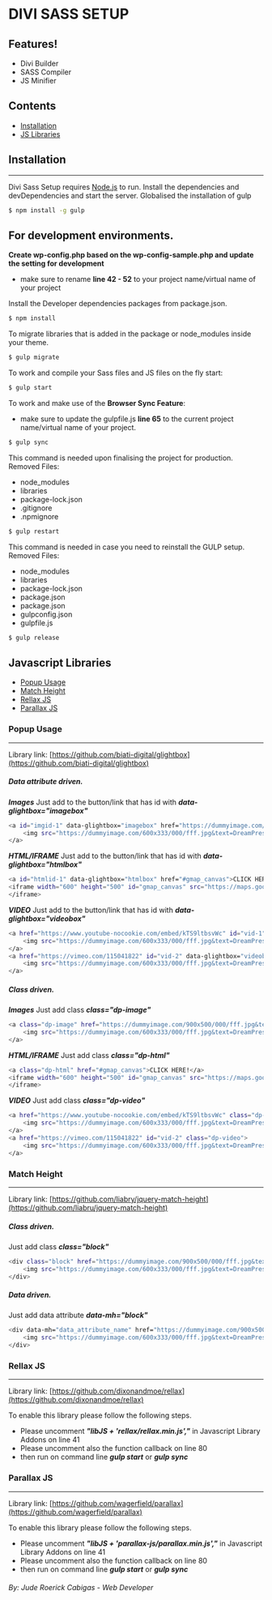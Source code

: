 # DIVI SASS SETUP

## Features!

  - Divi Builder
  - SASS Compiler
  - JS Minifier

 ## Contents
  - [Installation](#installation) 
  - [JS Libraries](#javascript-libraries) 

## Installation
---
Divi Sass Setup requires [Node.js](https://nodejs.org/) to run.
Install the dependencies and devDependencies and start the server.
Globalised the installation of gulp
```sh
$ npm install -g gulp
```

## For development environments.

**Create wp-config.php based on the wp-config-sample.php and update the setting for development**
- make sure to rename **line 42 - 52** to your project name/virtual name of your project

Install the Developer dependencies packages from package.json.
```sh
$ npm install
```
To migrate libraries that is added in the package or node_modules inside your theme.
```sh
$ gulp migrate
```

To work and compile your Sass files and JS files on the fly start:
```sh
$ gulp start
```

To work and make use of the **Browser Sync Feature**:

- make sure to update the gulpfile.js **line 65** to the current project name/virtual name of your project.

```sh
$ gulp sync
```

This command is needed upon finalising the project for production.
Removed Files:
- node_modules
- libraries
- package-lock.json
- .gitignore
- .npmignore

```sh
$ gulp restart
```

This command is needed in case you need to reinstall the GULP setup.
Removed Files:
- node_modules
- libraries
- package-lock.json
- package.json
- package.json
- gulpconfig.json
- gulpfile.js

```sh
$ gulp release
```
## Javascript Libraries

  - [Popup Usage](#popup-usage) 
  - [Match Height](#match-height) 
  - [Rellax JS](#rellax-js)
  - [Parallax JS](#parallax-js) 

### Popup Usage
---
Library link: [https://github.com/biati-digital/glightbox](https://github.com/biati-digital/glightbox)
##### Data attribute driven.

***Images***
Just add to the button/link that has id with ***data-glightbox="imagebox"***
```sh
<a id="imgid-1" data-glightbox="imagebox" href="https://dummyimage.com/900x500/000/fff.jpg&text=DreamPress+Image">
    <img src="https://dummyimage.com/600x333/000/fff.jpg&text=DreamPress+Image" alt="image" />
</a>
```

***HTML/IFRAME***
Just add to the button/link that has id with ***data-glightbox="htmlbox"***
```sh
<a id="htmlid-1" data-glightbox="htmlbox" href="#gmap_canvas">CLICK HERE!</a>
<iframe width="600" height="500" id="gmap_canvas" src="https://maps.google.com/maps?q=Upper%20East%20Side%20New%20York,%20NY,%20USA&t=&z=13&ie=UTF8&iwloc=&output=embed" frameborder="0" scrolling="no" marginheight="0" marginwidth="0" style="display: none;">
</iframe>
```

***VIDEO***
Just add to the button/link that has id with ***data-glightbox="videobox"***
```sh
<a href="https://www.youtube-nocookie.com/embed/kTS9ltbsvWc" id="vid-1" data-glightbox="videobox">
    <img src="https://dummyimage.com/600x333/000/fff.jpg&text=DreamPress+Video" alt="image" />
</a>
<a href="https://vimeo.com/115041822" id="vid-2" data-glightbox="videobox">
    <img src="https://dummyimage.com/600x333/000/fff.jpg&text=DreamPress+Video" alt="image" />
</a>
```

##### Class driven.

***Images***
Just add class ***class="dp-image"***
```sh
<a class="dp-image" href="https://dummyimage.com/900x500/000/fff.jpg&text=DreamPress+Image">
    <img src="https://dummyimage.com/600x333/000/fff.jpg&text=DreamPress+Image" alt="image" />
</a>
```

***HTML/IFRAME***
Just add class ***class="dp-html"***
```sh
<a class="dp-html" href="#gmap_canvas">CLICK HERE!</a>
<iframe width="600" height="500" id="gmap_canvas" src="https://maps.google.com/maps?q=Upper%20East%20Side%20New%20York,%20NY,%20USA&t=&z=13&ie=UTF8&iwloc=&output=embed" frameborder="0" scrolling="no" marginheight="0" marginwidth="0" style="display: none;">
</iframe>
```

***VIDEO***
Just add class ***class="dp-video"***
```sh
<a href="https://www.youtube-nocookie.com/embed/kTS9ltbsvWc" class="dp-video">
    <img src="https://dummyimage.com/600x333/000/fff.jpg&text=DreamPress+Video" alt="image" />
</a>
<a href="https://vimeo.com/115041822" id="vid-2" class="dp-video">
    <img src="https://dummyimage.com/600x333/000/fff.jpg&text=DreamPress+Video" alt="image" />
</a>
```
### Match Height
---
Library link: [https://github.com/liabry/jquery-match-height](https://github.com/liabru/jquery-match-height)

##### Class driven.
Just add class ***class="block"***
```sh
<div class="block" href="https://dummyimage.com/900x500/000/fff.jpg&text=DreamPress+Image">
    <img src="https://dummyimage.com/600x333/000/fff.jpg&text=DreamPress+Image" alt="image" />
</div>
```

##### Data driven.
Just add data attribute ***data-mh="block"***
```sh
<div data-mh="data_attribute_name" href="https://dummyimage.com/900x500/000/fff.jpg&text=DreamPress+Image">
    <img src="https://dummyimage.com/600x333/000/fff.jpg&text=DreamPress+Image" alt="image" />
</div>
```
### Rellax JS
---
Library link: [https://github.com/dixonandmoe/rellax](https://github.com/dixonandmoe/rellax)

To enable this library please follow the following steps.

- Please uncomment ***"libJS + 'rellax/rellax.min.js',"*** in Javascript Library Addons on line 41
- Please uncomment also the function callback on line 80
- then run on command line ***gulp start*** or ***gulp sync***

### Parallax JS
---
Library link: [https://github.com/wagerfield/parallax](https://github.com/wagerfield/parallax)

To enable this library please follow the following steps.

- Please uncomment ***"libJS + 'parallax-js/parallax.min.js',"*** in Javascript Library Addons on line 41
- Please uncomment also the function callback on line 80
- then run on command line ***gulp start*** or ***gulp sync***

###### By: Jude Roerick Cabigas - Web Developer
